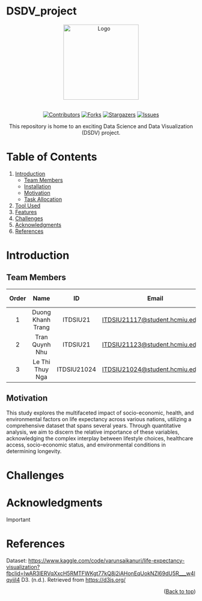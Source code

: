 # DSDV_project
<div id="header" align="center">
<!-- PROJECT LOGO -->
   <img src="./assets/logo/logo.png" alt="Logo" width="200" height="200">
</div>
</br>

<!-- Shield.io Badges -->
<div align="center">
	
[![Contributors][contributors-shield]][contributors-url]
[![Forks][forks-shield]][forks-url]
[![Stargazers][stars-shield]][stars-url]
[![Issues][issues-shield]][issues-url]

</div>


<!-- Welcome line -->
<p align="center">
  This repository is home to an exciting Data Science and Data Visualization (DSDV) project.
</p>

<!-- TABLE OF CONTENTS -->
# Table of Contents
  <ol>
    <li>
      <a href="#Introduction">Introduction</a>
      <ul>
        <li><a href="#Team-members">Team Members</a></li>
	<li><a href="#installation">Installation</a></li>
	<li><a href="#motivation">Motivation</a></li>
	<li><a href="#task-allocation">Task Allocation</a></li>      
      </ul>
    </li>
    <li><a href="#Tool-Used">Tool Used</a></li>
    <li><a href="#features">Features</a></li>
    <li><a href="#challenges">Challenges</a></li>
    <li><a href="#acknowledgments">Acknowledgments</a></li>
    <li><a href="#references">References</a></li>
  </ol>

<!-- ABOUT THE PROJECT -->
# Introduction 
<p align="justify">

</p>

<!-- TEAM MEMBERS -->
## Team Members 

| Order |         Name          |     ID      |                  Email                  |                       Github account                        |                              Facebook                              |
| :---: | :-------------------: | :---------: |:---------------------------------------:| :---------------------------------------------------------: | :----------------------------------------------------------------: |
|   1   | Duong Khanh Trang | ITDSIU21|  ITDSIU21117@student.hcmiu.edu.vn | [Dyceejl](https://github.com/Dyceejl) | [Khánh Chang](https://www.facebook.com/profile.php?id=100094699865328) |
|   2   | Tran Quynh Nhu | ITDSIU21 |  ITDSIU21123@student.hcmiu.edu.vn | [tronldau](https://github.com/tronldau) | [Trần Như](https://www.facebook.com/profile.php?id=100007911467259) |
|   3   | Le Thi Thuy Nga | ITDSIU21024 | ITDSIU21024@student.hcmiu.edu.vn | [Schrrodinger](https://github.com/Schrrodinger) | [Thuy Nga](https://www.facebook.com/profile.php?id=100032005854236) |


<!-- INSTALLATION -->

<!-- MOTIVATION -->
## Motivation 
This study explores the multifaceted impact of socio-economic, health, and environmental factors on life expectancy across various nations, utilizing a comprehensive dataset that spans several years. Through quantitative analysis, we aim to discern the relative importance of these variables, acknowledging the complex interplay between lifestyle choices, healthcare access, socio-economic status, and environmental conditions in determining longevity.
<p align="justify">

</p>


<!-- CHALLENGES -->
# Challenges

<!-- ACKNOWLEDGMENTS -->
# Acknowledgments

> [!IMPORTANT]

<p align="justify">

</p>

<!-- REFERENCES -->
# References
Dataset: https://www.kaggle.com/code/varunsaikanuri/life-expectancy-visualization?fbclid=IwAR3lERVqXxcH5RMTFWKgt77kQ8j2iAHonEqUokNZl69dU5R___w4lqyijI4
D3. (n.d.). Retrieved from https://d3js.org/


<p align="right">(<a href="#header">Back to top</a>)</p>

<!-- Badges link-->
[contributors-shield]: https://img.shields.io/github/contributors/Schrrodinger/DSDV_project?style=for-the-badge&label=CONTRIBUTORS 
[contributors-url]: https://github.com/Schrrodinger/DSDV_project/graphs/contributors
[forks-shield]:https://img.shields.io/github/forks/Schrrodinger/DSDV_project?style=for-the-badge&label=FORKS
[forks-url]: https://github.com/Schrrodinger/DSDV_project/forks
[stars-shield]: https://img.shields.io/github/stars/Schrrodinger/DSDV_project?style=for-the-badge&label=STARS
[stars-url]: https://github.com/Schrrodinger/DSDV_project/stargazers
[issues-shield]: https://img.shields.io/github/issues/Schrrodinger/DSDV_project?style=for-the-badge&label=ISSUES
[issues-url]: https://github.com/Schrrodinger/DSDV_project/issues
